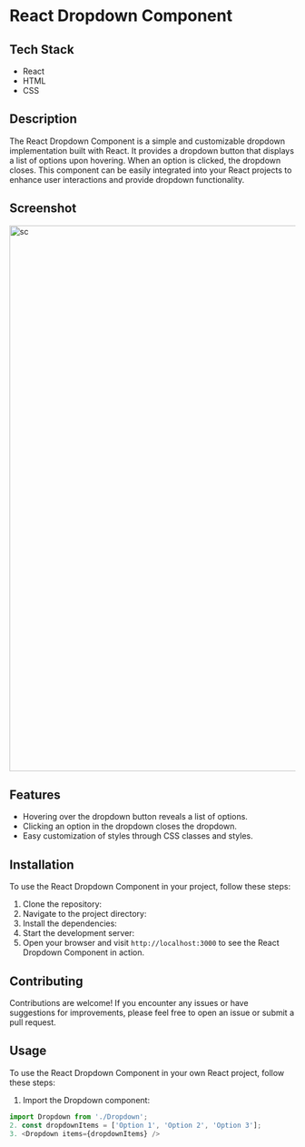 # React Dropdown Component

## Tech Stack

- React
- HTML
- CSS

## Description

The React Dropdown Component is a simple and customizable dropdown implementation built with React. It provides a dropdown button that displays a list of options upon hovering. When an option is clicked, the dropdown closes. This component can be easily integrated into your React projects to enhance user interactions and provide dropdown functionality.

## Screenshot

<img width="960" alt="sc" src="https://github.com/mihirwankhade10/react-dropdown-menu/assets/87888969/ce459932-603e-463a-a8ef-46929e82ea6e">

## Features

- Hovering over the dropdown button reveals a list of options.
- Clicking an option in the dropdown closes the dropdown.
- Easy customization of styles through CSS classes and styles.

## Installation

To use the React Dropdown Component in your project, follow these steps:

1. Clone the repository:
2. Navigate to the project directory: 
3. Install the dependencies:
4. Start the development server:
5. Open your browser and visit `http://localhost:3000` to see the React Dropdown Component in action.

## Contributing
Contributions are welcome! If you encounter any issues or have suggestions for improvements, please feel free to open an issue or submit a pull request.

## Usage

To use the React Dropdown Component in your own React project, follow these steps:

1. Import the Dropdown component:
```jsx
import Dropdown from './Dropdown';
2. const dropdownItems = ['Option 1', 'Option 2', 'Option 3'];
3. <Dropdown items={dropdownItems} />



